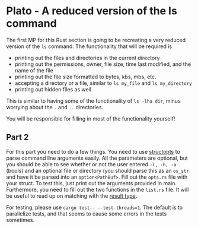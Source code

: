 # Plato - A reduced version of the ls command

The first MP for this Rust section is going to be recreating a very reduced version of the `ls`
command. The functionality that will be required is 
- printing out the files and directories in the current directory
- printing out the permissions, owner, file size, time last modified, and the name of the file
- printing out the file size formatted to bytes, kbs, mbs, etc.
- accepting a directory or a file, similar to `ls my_file` and `ls my_directory` 
- printing out hidden files as well

This is similar to having some of the functionality of `ls -lha dir`, minus worrying about the `.` and
`..` directories. 

You will be responsible for filling in most of the functionality yourself! 

## Part 2
For this part you need to do a few things. You need to use
[structopts](https://docs.rs/structopt/0.2.18/structopt/) to parse command line
arguments easily. All the parameters are optional, but you should be able to see
whether or not the user entered `-l, -h, -a` (bools) and an optional file or directory (you should parse this as an `os_str` and have it be parsed into an `option<PathBuf>`. Fill out the `opts.rs` file with your struct. To test this, just print out the arguments provided in main. 
Furthermore, you need to fill out the two functions in the `list.rs` file. It
will be useful to read up on matching with the [result type](https://doc.rust-lang.org/std/result/).  

For testing, please use `cargo test-- --test-threads=1`. The default is to
parallelize tests, and that seems to cause some errors in the tests sometimes.
